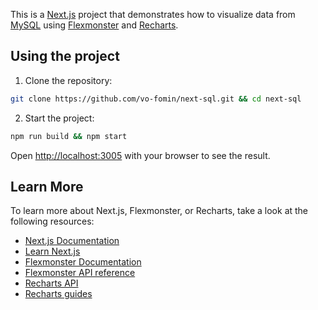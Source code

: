 This is a [Next.js](https://nextjs.org/) project that demonstrates how to visualize data from [MySQL](https://www.mysql.com/) using [Flexmonster](https://www.flexmonster.com/) and [Recharts](https://recharts.org/en-US).

## Using the project

1. Clone the repository:

```bash
git clone https://github.com/vo-fomin/next-sql.git && cd next-sql
```

2. Start the project:
```bash
npm run build && npm start
```

Open [http://localhost:3005](http://localhost:3005) with your browser to see the result.

## Learn More

To learn more about Next.js, Flexmonster, or Recharts, take a look at the following resources:

- [Next.js Documentation](https://nextjs.org/docs)
- [Learn Next.js](https://nextjs.org/learn)
- [Flexmonster Documentation](https://www.flexmonster.com/doc/)
- [Flexmonster API reference](https://www.flexmonster.com/api/)
- [Recharts API](https://recharts.org/en-US/api)
- [Recharts guides](https://recharts.org/en-US/guide)
